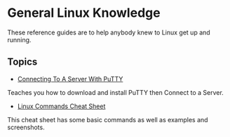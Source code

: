 # General Linux Knowledge

These reference guides are to help anybody knew to Linux get up and running.

## Topics

- [Connecting To A Server With PuTTY](./Connecting_To_A_Server_With_PuTTY.md "Connecting To A Server With PuTTY")

Teaches you how to download and install PuTTY then Connect to a Server.

- [Linux Commands Cheat Sheet](./Linux_Commands_Cheat_Sheet.md "Linux Commands Cheat Sheet")

This cheat sheet has some basic commands as well as examples and screenshots.